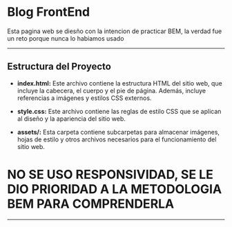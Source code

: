 # Blog FrontEnd

Esta pagina web se diesño con la intencion de practicar BEM, la verdad fue un reto porque nunca lo habiamos usado

---


## Estructura del Proyecto

- **index.html:** Este archivo contiene la estructura HTML del sitio web, que incluye la cabecera, el cuerpo y el pie de página. Además, incluye referencias a imágenes y estilos CSS externos.

- **style.css:** Este archivo contiene las reglas de estilo CSS que se aplican al diseño y la apariencia del sitio web.

- **assets/:** Esta carpeta contiene subcarpetas para almacenar imágenes, hojas de estilo y otros archivos necesarios para el funcionamiento del sitio web.


# NO SE USO RESPONSIVIDAD, SE LE DIO PRIORIDAD A LA METODOLOGIA BEM PARA COMPRENDERLA
---

